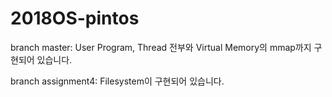 # 2018OS-pintos

branch master: User Program, Thread 전부와 Virtual Memory의 mmap까지 구현되어 있습니다.

branch assignment4: Filesystem이 구현되어 있습니다.

